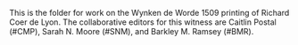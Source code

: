 This is the folder for work on the Wynken de Worde 1509 printing of Richard Coer de Lyon. The collaborative editors for this witness are Caitlin Postal (#CMP), Sarah N. Moore (#SNM), and Barkley M. Ramsey (#BMR).